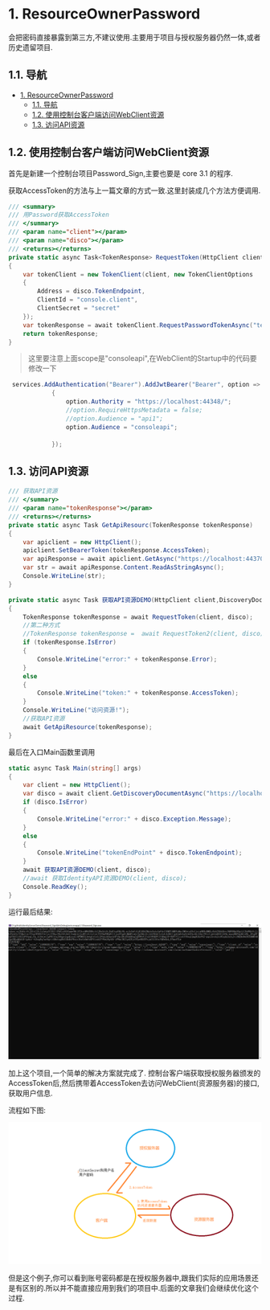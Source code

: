# 1. ResourceOwnerPassword

会把密码直接暴露到第三方,不建议使用.主要用于项目与授权服务器仍然一体,或者历史遗留项目.

## 1.1. 导航
<!-- TOC -->

- [1. ResourceOwnerPassword](#1-resourceownerpassword)
    - [1.1. 导航](#11-导航)
    - [1.2. 使用控制台客户端访问WebClient资源](#12-使用控制台客户端访问webclient资源)
    - [1.3. 访问API资源](#13-访问api资源)

<!-- /TOC -->
## 1.2. 使用控制台客户端访问WebClient资源

首先是新建一个控制台项目Password_Sign,主要也要是 core 3.1 的程序.

获取AccessToken的方法与上一篇文章的方式一致.这里封装成几个方法方便调用.

```c#
/// <summary>
/// 用Password获取AccessToken
/// </summary>
/// <param name="client"></param>
/// <param name="disco"></param>
/// <returns></returns>
private static async Task<TokenResponse> RequestToken(HttpClient client, DiscoveryDocumentResponse disco)
{
    var tokenClient = new TokenClient(client, new TokenClientOptions
    {
        Address = disco.TokenEndpoint,
        ClientId = "console.client",
        ClientSecret = "secret"
    });
    var tokenResponse = await tokenClient.RequestPasswordTokenAsync("test1", "123456", "consoleapi");
    return tokenResponse;
}
```

> 这里要注意上面scope是"consoleapi",在WebClient的Startup中的代码要修改一下

```c#
 services.AddAuthentication("Bearer").AddJwtBearer("Bearer", option =>
            {
                option.Authority = "https://localhost:44348/";
                //option.RequireHttpsMetadata = false;
                //option.Audience = "api1";
                option.Audience = "consoleapi";

            });
```
## 1.3. 访问API资源

```c#
/// 获取API资源
/// </summary>
/// <param name="tokenResponse"></param>
/// <returns></returns>
private static async Task GetApiResourc(TokenResponse tokenResponse)
{
    var apiclient = new HttpClient();
    apiclient.SetBearerToken(tokenResponse.AccessToken);
    var apiResponse = await apiclient.GetAsync("https://localhost:44370/access/getuserinfo");
    var str = await apiResponse.Content.ReadAsStringAsync();
    Console.WriteLine(str);
}
```

```c#
private static async Task 获取API资源DEMO(HttpClient client,DiscoveryDocumentResponse disco)
{
    TokenResponse tokenResponse = await RequestToken(client, disco);
    //第二种方式
    //TokenResponse tokenResponse =  await RequestToken2(client, disco);
    if (tokenResponse.IsError)
    {
        Console.WriteLine("error:" + tokenResponse.Error);
    }
    else
    {
        Console.WriteLine("token:" + tokenResponse.AccessToken);
    }
    Console.WriteLine("访问资源!");
    //获取API资源
    await GetApiResource(tokenResponse);
}
```

最后在入口Main函数里调用

```c#
static async Task Main(string[] args)
{
    var client = new HttpClient();
    var disco = await client.GetDiscoveryDocumentAsync("https://localhost:44348");
    if (disco.IsError)
    {
        Console.WriteLine("error:" + disco.Exception.Message);
    }
    else
    {
        Console.WriteLine("tokenEndPoint" + disco.TokenEndpoint);
    }
    await 获取API资源DEMO(client, disco);
    //await 获取IdentityAPI资源DEMO(client, disco);
    Console.ReadKey();
}
```

运行最后结果:

![看不到图片请close代码](./imgs/9_ConsoleClient.png)

加上这个项目,一个简单的解决方案就完成了.
控制台客户端获取授权服务器颁发的AccessToken后,然后携带着AccessToken去访问WebClient(资源服务器)的接口,获取用户信息.

流程如下图:

![看不到图片请close代码](./imgs/10_liucheng.png)

但是这个例子,你可以看到账号密码都是在授权服务器中,跟我们实际的应用场景还是有区别的.所以并不能直接应用到我们的项目中.后面的文章我们会继续优化这个过程.